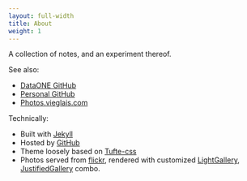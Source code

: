 ```yaml
---
layout: full-width
title: About
weight: 1
---
```


A collection of notes, and an experiment thereof.

See also:

* [DataONE GitHub](https://github.com/dataoneorg)
* [Personal GitHub](https://github.com/datadavev)
* [Photos.vieglais.com](https://photos.vieglais.com)

Technically:

* Built with [Jekyll](https://jekyllrb.com/)
* Hosted by [GitHub](https://github.com/datadavev/datadavev.github.io)
* Theme loosely based on [Tufte-css](https://github.com/edwardtufte/tufte-css)
* Photos served from [flickr](https://www.flickr.com/photos/134183092@N05/), rendered with customized [LightGallery](http://sachinchoolur.github.io/lightGallery/), [JustifiedGallery](http://miromannino.github.io/Justified-Gallery/) combo.
